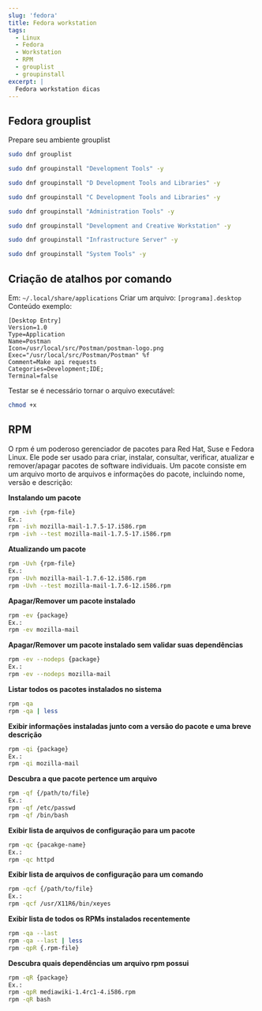```yaml
---
slug: 'fedora'
title: Fedora workstation
tags:
  - Linux
  - Fedora
  - Workstation
  - RPM
  - grouplist
  - groupinstall
excerpt: |
  Fedora workstation dicas
---
```


## Fedora grouplist

Prepare seu ambiente grouplist

```bash
sudo dnf grouplist
```

```bash
sudo dnf groupinstall "Development Tools" -y
```

```bash
sudo dnf groupinstall "D Development Tools and Libraries" -y
```

```bash
sudo dnf groupinstall "C Development Tools and Libraries" -y
```

```bash
sudo dnf groupinstall "Administration Tools" -y
```

```bash
sudo dnf groupinstall "Development and Creative Workstation" -y
```

```bash
sudo dnf groupinstall "Infrastructure Server" -y
```

```bash
sudo dnf groupinstall "System Tools" -y
```

## Criação de atalhos por comando

Em: `~/.local/share/applications` Criar um arquivo: `[programa].desktop` Conteúdo exemplo:

```
[Desktop Entry]
Version=1.0
Type=Application
Name=Postman
Icon=/usr/local/src/Postman/postman-logo.png
Exec="/usr/local/src/Postman/Postman" %f
Comment=Make api requests
Categories=Development;IDE;
Terminal=false
```
Testar se é necessário tornar o arquivo executável:

```bash
chmod +x
```

## RPM

O rpm é um poderoso gerenciador de pacotes para Red Hat, Suse e Fedora Linux. Ele pode ser usado para criar, instalar, consultar, verificar, atualizar e remover/apagar pacotes de software individuais. Um pacote consiste em um arquivo morto de arquivos e informações do pacote, incluindo nome, versão e descrição:

**Instalando um pacote**

```bash
rpm -ivh {rpm-file}
Ex.:
rpm -ivh mozilla-mail-1.7.5-17.i586.rpm
rpm -ivh --test mozilla-mail-1.7.5-17.i586.rpm
```

**Atualizando um pacote**

```bash
rpm -Uvh {rpm-file}
Ex.:
rpm -Uvh mozilla-mail-1.7.6-12.i586.rpm
rpm -Uvh --test mozilla-mail-1.7.6-12.i586.rpm
```

**Apagar/Remover um pacote instalado**

```bash
rpm -ev {package}
Ex.:
rpm -ev mozilla-mail
```

**Apagar/Remover um pacote instalado sem validar suas dependências**

```bash
rpm -ev --nodeps {package}
Ex.:
rpm -ev --nodeps mozilla-mail
```

**Listar todos os pacotes instalados no sistema**

```bash
rpm -qa
rpm -qa | less
```

**Exibir informações instaladas junto com a versão do pacote e uma breve descrição**

```bash
rpm -qi {package}
Ex.:
rpm -qi mozilla-mail
```

**Descubra a que pacote pertence um arquivo**

```bash
rpm -qf {/path/to/file}
Ex.:
rpm -qf /etc/passwd
rpm -qf /bin/bash
```

**Exibir lista de arquivos de configuração para um pacote**

```bash
rpm -qc {pacakge-name}
Ex.:
rpm -qc httpd
```

**Exibir lista de arquivos de configuração para um comando**

```bash
rpm -qcf {/path/to/file}
Ex.:
rpm -qcf /usr/X11R6/bin/xeyes
```

**Exibir lista de todos os RPMs instalados recentemente**

```bash
rpm -qa --last
rpm -qa --last | less
rpm -qpR {.rpm-file}
```

**Descubra quais dependências um arquivo rpm possui**

```bash
rpm -qR {package}
Ex.:
rpm -qpR mediawiki-1.4rc1-4.i586.rpm
rpm -qR bash
```
